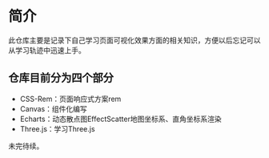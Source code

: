 # 简介

此仓库主要是记录下自己学习页面可视化效果方面的相关知识，方便以后忘记可以从学习轨迹中迅速上手。


## 仓库目前分为四个部分
- CSS-Rem：页面响应式方案rem<br>
- Canvas：组件化编写<br>
- Echarts：动态散点图EffectScatter地图坐标系、直角坐标系渲染<br>
- Three.js：学习Three.js<br>

未完待续。